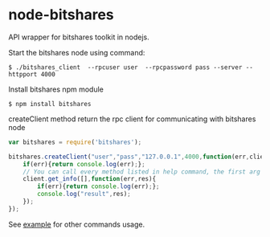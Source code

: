 node-bitshares
==============

API wrapper for bitshares toolkit in nodejs.

Start the bitshares node using command:

```
$ ./bitshares_client  --rpcuser user  --rpcpassword pass --server --httpport 4000
```

Install bitshares npm module
```
$ npm install bitshares
```

createClient method return the rpc client for communicating with bitshares node
```js
var bitshares = require('bitshares');

bitshares.createClient("user","pass","127.0.0.1",4000,function(err,client){
	if(err){return console.log(err);};
	// You can call every method listed in help command, the first arg is the params list
	client.get_info([],function(err,res){
		if(err){return console.log(err);};
		console.log("result",res);
	});
});

```

See [example](/examples/main.js) for other commands usage.


